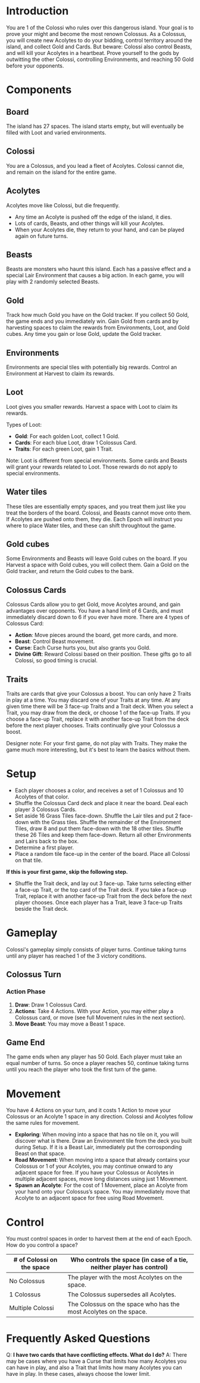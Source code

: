 # Introduction

You are 1 of the Colossi who rules over this dangerous island. Your goal is to prove your might and become the most renown Colossus. As a Colossus, you will create new Acolytes to do your bidding, control territory around the island, and collect Gold and Cards. But beware: Colossi also control Beasts, and will kill your Acolytes in a heartbeat. Prove yourself to the gods by outwitting the other Colossi, controlling Environments, and reaching 50 Gold before your opponents.
 
# Components

## Board 
The island has 27 spaces. The island starts empty, but will eventually be filled with Loot and varied environments.

## Colossi
You are a Colossus, and you lead a fleet of Acolytes.  Colossi cannot die, and remain on the island for the entire game.

## Acolytes
Acolytes move like Colossi, but die frequently. 
- Any time an Acolyte is pushed off the edge of the island, it dies.
- Lots of cards, Beasts, and other things will kill your Acolytes.
- When your Acolytes die, they return to your hand, and can be played again on future turns.

## Beasts
Beasts are monsters who haunt this island. Each has a passive effect and a special Lair Environment that causes a big action. In each game, you will play with 2 randomly selected Beasts.

## Gold
Track how much Gold you have on the Gold tracker. If you collect 50 Gold, the game ends and you immediately win. Gain Gold from cards and by harvesting spaces to claim the rewards from Environments, Loot, and Gold cubes. Any time you gain or lose Gold, update the Gold tracker.

## Environments
Environments are special tiles with potentially big rewards. Control an Environment at Harvest to claim its rewards. 

## Loot 
Loot gives you smaller rewards. Harvest a space with Loot to claim its rewards. 

Types of Loot: 
- **Gold**: For each golden Loot, collect 1 Gold.
- **Cards**: For each blue Loot, draw 1 Colossus Card.
- **Traits**: For each green Loot, gain 1 Trait. 

Note: Loot is different from special environments. Some cards and Beasts will grant your rewards related to Loot. Those rewards do not apply to special environments.

## Water tiles
These tiles are essentially empty spaces, and you treat them just like you treat the borders of the board. Colossi, and Beasts cannot move onto them. If Acolytes are pushed onto them, they die. Each Epoch will instruct you where to place Water tiles, and these can shift throughtout the game.

## Gold cubes
Some Environments and Beasts will leave Gold cubes on the board. If you Harvest a space with Gold cubes, you will collect them. Gain a Gold on the Gold tracker, and return the Gold cubes to the bank.

## Colossus Cards
Colossus Cards allow you to get Gold, move Acolytes around, and gain advantages over opponents. You have a hand limit of 6 Cards, and must immediately discard down to 6 if you ever have more. There are 4 types of Colossus Card:

- **Action**: Move pieces around the board, get more cards, and more.
- **Beast**: Control Beast movement.
- **Curse**: Each Curse hurts you, but also grants you Gold.
- **Divine Gift**: Reward Colossi based on their position. These gifts go to all Colossi, so good timing is crucial.

## Traits
Traits are cards that give your Colossus a boost. You can only have 2 Traits in play at a time. You may discard one of your Traits at any time. At any given time there will be 3 face-up Traits and a Trait deck. When you select a Trait, you may draw from the deck, or choose 1 of the face-up Traits. If you choose a face-up Trait, replace it with another face-up Trait from the deck before the next player chooses. Traits continually give your Colossus a boost. 

Designer note: For your first game, do not play with Traits. They make the game much more interesting, but it's best to learn the basics without them.

# Setup

- Each player chooses a color, and receives a set of 1 Colossus and 10 Acolytes of that color. 
- Shuffle the Colossus Card deck and place it near the board. Deal each player 3 Colossus Cards.
- Set aside 16 Grass Tiles face-down. Shuffle the Lair tiles and put 2 face-down with the Grass tiles. Shuffle the remainder of the Environment Tiles, draw 8 and put them face-down with the 18 other tiles. Shuffle these 26 Tiles and keep them face-down. Return all other Environments and Lairs back to the box.
- Determine a first player. 
- Place a random tile face-up in the center of the board. Place all Colossi on that tile.

**If this is your first game, skip the following step.**
- Shuffle the Trait deck, and lay out 3 face-up. Take turns selecting either a face-up Trait, or the top card of the Trait deck. If you take a face-up Trait, replace it with another face-up Trait from the deck before the next player chooses. Once each player has a Trait, leave 3 face-up Traits beside the Trait deck.

# Gameplay

Colossi's gameplay simply consists of player turns. Continue taking turns until any player has reached 1 of the 3 victory conditions.

## Colossus Turn

### Action Phase
1. **Draw**: Draw 1 Colossus Card.
2. **Actions**: Take 4 Actions. With your Action, you may either play a Colossus card, or move (see full Movement rules in the next section).
3. **Move Beast**: You may move a Beast 1 space.

## Game End

The game ends when any player has 50 Gold. Each player must take an equal number of turns. So once a player reaches 50, continue taking turns until you reach the player who took the first turn of the game.

# Movement
You have 4 Actions on your turn, and it costs 1 Action to move your Colossus or an Acolyte 1 space in any direction. Colossi and Acolytes follow the same rules for movement.
- **Exploring**: When moving into a space that has no tile on it, you will discover what is there. Draw an Environment tile from the deck you built during Setup. If it is a Beast Lair, immediately put the corrosponding Beast on that space.
- **Road Movement**: When moving into a space that already contains your Colossus or 1 of your Acolytes, you may continue onward to any adjacent space for free. If you have your Colossus or Acolytes in multiple adjacent spaces, move long distances using just 1 Movement.
- **Spawn an Acolyte**: For the cost of 1 Movement, place an Acolyte from your hand onto your Colossus’s space. You may immediately move that Acolyte to an adjacent space for free using Road Movement.

# Control
You must control spaces in order to harvest them at the end of each Epoch. How do you control a space?

| # of Colossi on the space| Who controls the space (in case of a tie, neither player has control) |
|----------|----------|
| No Colossus  | The player with the most Acolytes on the space. | 
| 1 Colossus   | The Colossus supersedes all Acolytes. | 
| Multiple Colossi   | The Colossus on the space who has the most Acolytes on the space. | 

# Frequently Asked Questions

Q: **I have two cards that have conflicting effects. What do I do?**
A: There may be cases where you have a Curse that limits how many Acolytes you can have in play, and also a Trait that limits how many Acolytes you can have in play. In these cases, always choose the lower limit. 
